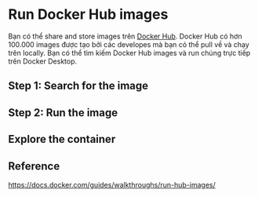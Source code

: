 # Run Docker Hub images

Bạn có thể share and store images trên [Docker Hub](https://hub.docker.com/). Docker Hub có hơn 100.000 images được tạo bởi các developes mà bạn có thể pull về và chạy trên locally. Bạn có thể tìm kiếm Docker Hub images và run chúng trực tiếp trên Docker Desktop.

## Step 1: Search for the image

## Step 2: Run the image

## Explore the container

## Reference

https://docs.docker.com/guides/walkthroughs/run-hub-images/